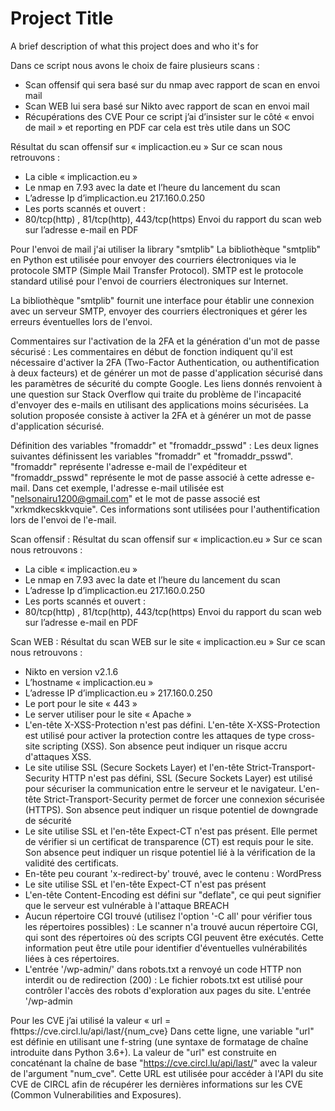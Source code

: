 
# Project Title

A brief description of what this project does and who it's for

Dans ce script nous avons le choix de faire plusieurs scans :
-	Scan offensif qui sera basé sur du nmap avec rapport de scan en envoi mail
-	Scan WEB lui sera basé sur Nikto avec rapport de scan en envoi mail
-	Récupérations des CVE
Pour ce script j’ai d’insister sur le côté « envoi de mail » et reporting en PDF car cela est très utile dans un SOC



Résultat du scan offensif sur « implicaction.eu »
Sur ce scan nous retrouvons :
-	La cible « implicaction.eu »
-	Le nmap en 7.93 avec la date et l’heure du lancement du scan
-	L’adresse Ip d’implicaction.eu 217.160.0.250
-	Les ports scannés et ouvert :
-	80/tcp(http) , 81/tcp(http), 443/tcp(https)
Envoi du rapport du scan web sur l’adresse e-mail en PDF

Pour l'envoi de mail j'ai utiliser la library "smtplib"
La bibliothèque "smtplib" en Python est utilisée pour envoyer des courriers électroniques via le protocole SMTP (Simple Mail Transfer Protocol). SMTP est le protocole standard utilisé pour l'envoi de courriers électroniques sur Internet.

La bibliothèque "smtplib" fournit une interface pour établir une connexion avec un serveur SMTP, envoyer des courriers électroniques et gérer les erreurs éventuelles lors de l'envoi.


Commentaires sur l'activation de la 2FA et la génération d'un mot de passe sécurisé : Les commentaires en début de fonction indiquent qu'il est nécessaire d'activer la 2FA (Two-Factor Authentication, ou authentification à deux facteurs) et de générer un mot de passe d'application sécurisé dans les paramètres de sécurité du compte Google. Les liens donnés renvoient à une question sur Stack Overflow qui traite du problème de l'incapacité d'envoyer des e-mails en utilisant des applications moins sécurisées. La solution proposée consiste à activer la 2FA et à générer un mot de passe d'application sécurisé.


Définition des variables "fromaddr" et "fromaddr_psswd" : Les deux lignes suivantes définissent les variables "fromaddr" et "fromaddr_psswd". "fromaddr" représente l'adresse e-mail de l'expéditeur et "fromaddr_psswd" représente le mot de passe associé à cette adresse e-mail. Dans cet exemple, l'adresse e-mail utilisée est "nelsonairu1200@gmail.com" et le mot de passe associé est "xrkmdkecskkvquie". Ces informations sont utilisées pour l'authentification lors de l'envoi de l'e-mail.


Scan offensif :
Résultat du scan offensif sur « implicaction.eu »
Sur ce scan nous retrouvons :
-	La cible « implicaction.eu »
-	Le nmap en 7.93 avec la date et l’heure du lancement du scan
-	L’adresse Ip d’implicaction.eu 217.160.0.250
-	Les ports scannés et ouvert :
-	80/tcp(http) , 81/tcp(http), 443/tcp(https)
Envoi du rapport du scan web sur l’adresse e-mail en PDF


Scan WEB :
Résultat du scan WEB sur le site « implicaction.eu »
Sur ce scan nous retrouvons :
-	Nikto en version v2.1.6
-	L’hostname « implicaction.eu »
-	L’adresse IP d’implicaction.eu » 217.160.0.250
-	Le port pour le site « 443 »
-	Le server utiliser pour le site « Apache »
-	L'en-tête X-XSS-Protection n'est pas défini. L'en-tête X-XSS-Protection est utilisé pour activer la protection contre les attaques de type cross-site scripting (XSS). Son absence peut indiquer un risque accru d'attaques XSS.
-	Le site utilise SSL (Secure Sockets Layer) et l'en-tête Strict-Transport-Security HTTP n'est pas défini, SSL (Secure Sockets Layer) est utilisé pour sécuriser la communication entre le serveur et le navigateur. L'en-tête Strict-Transport-Security permet de forcer une connexion sécurisée (HTTPS). Son absence peut indiquer un risque potentiel de downgrade de sécurité
-	Le site utilise SSL et l'en-tête Expect-CT n'est pas présent. Elle permet de vérifier si un certificat de transparence (CT) est requis pour le site. Son absence peut indiquer un risque potentiel lié à la vérification de la validité des certificats.
-	En-tête peu courant 'x-redirect-by' trouvé, avec le contenu : WordPress
-	Le site utilise SSL et l'en-tête Expect-CT n'est pas présent
-	L'en-tête Content-Encoding est défini sur "deflate", ce qui peut signifier que le serveur est vulnérable à l'attaque BREACH
-	Aucun répertoire CGI trouvé (utilisez l'option '-C all' pour vérifier tous les répertoires possibles) : Le scanner n'a trouvé aucun répertoire CGI, qui sont des répertoires où des scripts CGI peuvent être exécutés. Cette information peut être utile pour identifier d'éventuelles vulnérabilités liées à ces répertoires.
-	L'entrée '/wp-admin/' dans robots.txt a renvoyé un code HTTP non interdit ou de redirection (200) : Le fichier robots.txt est utilisé pour contrôler l'accès des robots d'exploration aux pages du site. L'entrée '/wp-admin




Pour les CVE j’ai utilisé la valeur « url = fhttps://cve.circl.lu/api/last/{num_cve}
Dans cette ligne, une variable "url" est définie en utilisant une f-string (une syntaxe de formatage de chaîne introduite dans Python 3.6+). La valeur de "url" est construite en concaténant la chaîne de base "https://cve.circl.lu/api/last/" avec la valeur de l'argument "num_cve". Cette URL est utilisée pour accéder à l'API du site CVE de CIRCL afin de récupérer les dernières informations sur les CVE (Common Vulnerabilities and Exposures).




